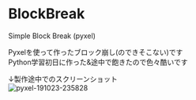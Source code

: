# BlockBreak
 Simple Block Break (pyxel)

Pyxelを使って作ったブロック崩し(のできそこない)です  
Python学習初日に作った&途中で飽きたので色々酷いです

↓製作途中でのスクリーンショット  
![pyxel-191023-235828](https://user-images.githubusercontent.com/13174826/67406426-06b59e00-f5f1-11e9-90a4-0c779f00149b.gif)

